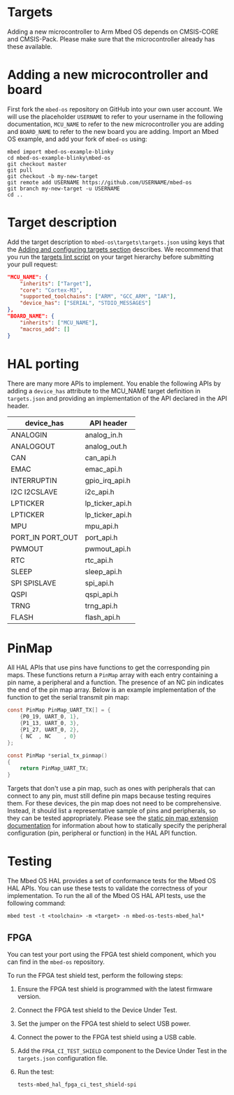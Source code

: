 <h1 id="target-port">Targets</h1>

Adding a new microcontroller to Arm Mbed OS depends on CMSIS-CORE and CMSIS-Pack. Please make sure that the microcontroller already has these available.

# Adding a new microcontroller and board

First fork the `mbed-os` repository on GitHub into your own user account. We will use the placeholder `USERNAME` to refer to your username in the following documentation, `MCU_NAME` to refer to the new microcontroller you are adding and `BOARD_NAME` to refer to the new board you are adding. Import an Mbed OS example, and add your fork of `mbed-os` using:

```
mbed import mbed-os-example-blinky
cd mbed-os-example-blinky\mbed-os
git checkout master
git pull
git checkout -b my-new-target
git remote add USERNAME https://github.com/USERNAME/mbed-os
git branch my-new-target -u USERNAME
cd ..
```

# Target description

Add the target description to `mbed-os\targets\targets.json` using keys that the [Adding and configuring targets section](../reference/adding-and-configuring-targets.html) describes. We recommend that you run the [targets lint script](../reference/adding-and-configuring-targets.html#style-guide) on your target hierarchy before submitting your pull request:

``` json
"MCU_NAME": {
    "inherits": ["Target"],
    "core": "Cortex-M3",
    "supported_toolchains": ["ARM", "GCC_ARM", "IAR"],
    "device_has": ["SERIAL", "STDIO_MESSAGES"]
},
"BOARD_NAME": {
    "inherits": ["MCU_NAME"],
    "macros_add": []
}
```

# HAL porting

There are many more APIs to implement. You enable the following APIs by adding a `device_has` attribute to the MCU_NAME target definition in `targets.json` and providing an implementation of the API declared in the API header.

device_has       |   API header
-----------------|------------------
ANALOGIN         |   analog_in.h
ANALOGOUT        |   analog_out.h
CAN              |   can_api.h
EMAC             |   emac_api.h
INTERRUPTIN      |   gpio_irq_api.h
I2C I2CSLAVE     |   i2c_api.h
LPTICKER         |   lp_ticker_api.h
LPTICKER         |   lp_ticker_api.h
MPU              |   mpu_api.h
PORT_IN PORT_OUT |   port_api.h
PWMOUT           |   pwmout_api.h
RTC              |   rtc_api.h
SLEEP            |   sleep_api.h
SPI SPISLAVE     |   spi_api.h
QSPI             |   qspi_api.h
TRNG             |   trng_api.h
FLASH            |   flash_api.h

# PinMap

All HAL APIs that use pins have functions to get the corresponding pin maps. These functions return a `PinMap` array with each entry containing a pin name, a peripheral and a function. The presence of an NC pin indicates the end of the pin map array. Below is an example implementation of the function to get the serial transmit pin map:

```C NOCI
const PinMap PinMap_UART_TX[] = {
    {P0_19, UART_0, 1},
    {P1_13, UART_0, 3},
    {P1_27, UART_0, 2},
    { NC  , NC    , 0}
};

const PinMap *serial_tx_pinmap()
{
    return PinMap_UART_TX;
}
```

Targets that don't use a pin map, such as ones with peripherals that can connect to any pin, must still define pin maps because testing requires them. For these devices, the pin map does not need to be comprehensive. Instead, it should list a representative sample of pins and peripherals, so they can be tested appropriately. Please see the [static pin map extension documentation](../porting/static-pinmap-port.html) for information about how to statically specify the peripheral configuration (pin, peripheral or function) in the HAL API function.

# Testing

The Mbed OS HAL provides a set of conformance tests for the Mbed OS HAL APIs. You can use these tests to validate the correctness of your implementation. To run the all of the Mbed OS HAL API tests, use the following command:

```
mbed test -t <toolchain> -m <target> -n mbed-os-tests-mbed_hal*
```

## FPGA

You can test your port using the FPGA test shield component, which you can find in the `mbed-os` repository.

To run the FPGA test shield test, perform the following steps:

1. Ensure the FPGA test shield is programmed with the latest firmware version.
1. Connect the FPGA test shield to the Device Under Test.
1. Set the jumper on the FPGA test shield to select USB power.
1. Connect the power to the FPGA test shield using a USB cable.
1. Add the `FPGA_CI_TEST_SHIELD` component to the Device Under Test in the `targets.json` configuration file.
1. Run the test:

   `tests-mbed_hal_fpga_ci_test_shield-spi`
